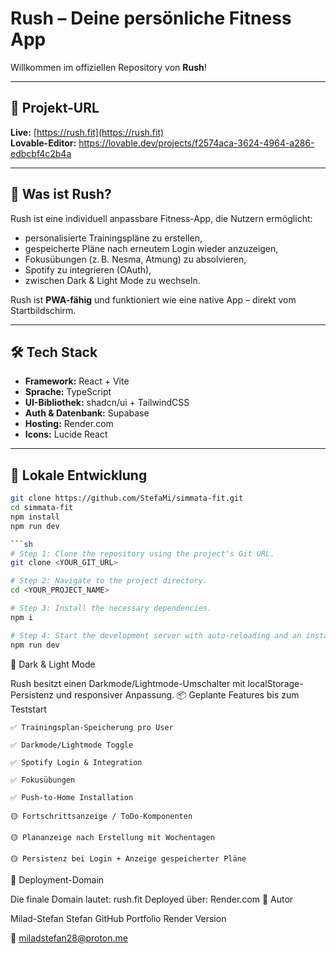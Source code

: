 # Rush – Deine persönliche Fitness App

Willkommen im offiziellen Repository von **Rush**!

---

## 🚀 Projekt-URL

**Live:** [https://rush.fit](https://rush.fit)  
**Lovable-Editor:** https://lovable.dev/projects/f2574aca-3624-4964-a286-edbcbf4c2b4a

---

## 🧠 Was ist Rush?

Rush ist eine individuell anpassbare Fitness-App, die Nutzern ermöglicht:
- personalisierte Trainingspläne zu erstellen,
- gespeicherte Pläne nach erneutem Login wieder anzuzeigen,
- Fokusübungen (z. B. Nesma, Atmung) zu absolvieren,
- Spotify zu integrieren (OAuth),
- zwischen Dark & Light Mode zu wechseln.

Rush ist **PWA-fähig** und funktioniert wie eine native App – direkt vom Startbildschirm.

---

## 🛠 Tech Stack

- **Framework:** React + Vite
- **Sprache:** TypeScript
- **UI-Bibliothek:** shadcn/ui + TailwindCSS
- **Auth & Datenbank:** Supabase
- **Hosting:** Render.com
- **Icons:** Lucide React

---

## 🧪 Lokale Entwicklung

```bash
git clone https://github.com/StefaMi/simmata-fit.git
cd simmata-fit
npm install
npm run dev

```sh
# Step 1: Clone the repository using the project's Git URL.
git clone <YOUR_GIT_URL>

# Step 2: Navigate to the project directory.
cd <YOUR_PROJECT_NAME>

# Step 3: Install the necessary dependencies.
npm i

# Step 4: Start the development server with auto-reloading and an instant preview.
npm run dev
```

🌙 Dark & Light Mode

Rush besitzt einen Darkmode/Lightmode-Umschalter mit localStorage-Persistenz und responsiver Anpassung.
📦 Geplante Features bis zum Teststart

    ✅ Trainingsplan-Speicherung pro User

    ✅ Darkmode/Lightmode Toggle

    ✅ Spotify Login & Integration

    ✅ Fokusübungen

    ✅ Push-to-Home Installation

    🟡 Fortschrittsanzeige / ToDo-Komponenten

    🟡 Plananzeige nach Erstellung mit Wochentagen

    🟡 Persistenz bei Login + Anzeige gespeicherter Pläne

🧼 Deployment-Domain

Die finale Domain lautet: rush.fit
Deployed über: Render.com
👤 Autor

Milad-Stefan Stefan
GitHub Portfolio
Render Version

📧 miladstefan28@proton.me
